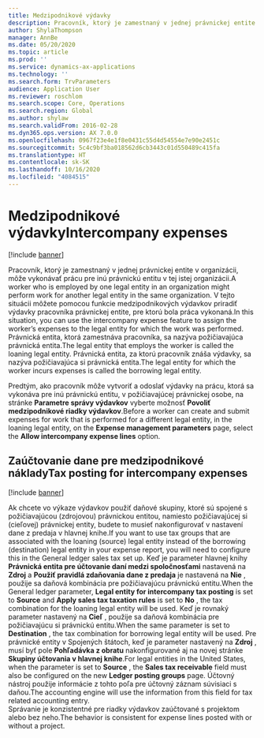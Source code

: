 ```yaml
---
title: Medzipodnikové výdavky
description: Pracovník, ktorý je zamestnaný v jednej právnickej entite v organizácii, môže vykonávať prácu pre inú právnickú entitu v tej istej organizácii. V tejto situácii môžete pomocou funkcie medzipodnikových výdavkov priradiť výdavky pracovníka právnickej entite, pre ktorú bola práca vykonaná.
author: ShylaThompson
manager: AnnBe
ms.date: 05/20/2020
ms.topic: article
ms.prod: ''
ms.service: dynamics-ax-applications
ms.technology: ''
ms.search.form: TrvParameters
audience: Application User
ms.reviewer: roschlom
ms.search.scope: Core, Operations
ms.search.region: Global
ms.author: shylaw
ms.search.validFrom: 2016-02-28
ms.dyn365.ops.version: AX 7.0.0
ms.openlocfilehash: 0967f23e4e1f8e0431c55d4d54554e7e90e2451c
ms.sourcegitcommit: 5c4c9bf3ba018562d6cb3443c01d550489c415fa
ms.translationtype: HT
ms.contentlocale: sk-SK
ms.lasthandoff: 10/16/2020
ms.locfileid: "4084515"
---
```

# <a name="intercompany-expenses"></a><span data-ttu-id="1f32a-104">Medzipodnikové výdavky</span><span class="sxs-lookup"><span data-stu-id="1f32a-104">Intercompany expenses</span></span>

[!include [banner](../includes/banner.md)]

<span data-ttu-id="1f32a-105">Pracovník, ktorý je zamestnaný v jednej právnickej entite v organizácii, môže vykonávať prácu pre inú právnickú entitu v tej istej organizácii.</span><span class="sxs-lookup"><span data-stu-id="1f32a-105">A worker who is employed by one legal entity in an organization might perform work for another legal entity in the same organization.</span></span> <span data-ttu-id="1f32a-106">V tejto situácii môžete pomocou funkcie medzipodnikových výdavkov priradiť výdavky pracovníka právnickej entite, pre ktorú bola práca vykonaná.</span><span class="sxs-lookup"><span data-stu-id="1f32a-106">In this situation, you can use the intercompany expense feature to assign the worker’s expenses to the legal entity for which the work was performed.</span></span> <span data-ttu-id="1f32a-107">Právnická entita, ktorá zamestnáva pracovníka, sa nazýva požičiavajúca právnická entita.</span><span class="sxs-lookup"><span data-stu-id="1f32a-107">The legal entity that employs the worker is called the loaning legal entity.</span></span> <span data-ttu-id="1f32a-108">Právnická entita, za ktorú pracovník znáša výdavky, sa nazýva požičiavajúca si právnická entita.</span><span class="sxs-lookup"><span data-stu-id="1f32a-108">The legal entity for which the worker incurs expenses is called the borrowing legal entity.</span></span> 

<span data-ttu-id="1f32a-109">Predtým, ako pracovník môže vytvoriť a odoslať výdavky na prácu, ktorá sa vykonáva pre inú právnickú entitu, v požičiavajúcej právnickej osobe, na stránke **Parametre správy výdavkov** vyberte možnosť **Povoliť medzipodnikové riadky výdavkov**.</span><span class="sxs-lookup"><span data-stu-id="1f32a-109">Before a worker can create and submit expenses for work that is performed for a different legal entity, in the loaning legal entity, on the **Expense management parameters** page, select the **Allow intercompany expense lines** option.</span></span> 

## <a name="tax-posting-for-intercompany-expenses"></a><span data-ttu-id="1f32a-110">Zaúčtovanie dane pre medzipodnikové náklady</span><span class="sxs-lookup"><span data-stu-id="1f32a-110">Tax posting for intercompany expenses</span></span>

[!include [banner](../includes/banner.md)]

<span data-ttu-id="1f32a-111">Ak chcete vo výkaze výdavkov použiť daňové skupiny, ktoré sú spojené s požičiavajúcou (zdrojovou) právnickou entitou, namiesto požičiavajúcej si (cieľovej) právnickej entity, budete to musieť nakonfigurovať v nastavení dane z predaja v hlavnej knihe.</span><span class="sxs-lookup"><span data-stu-id="1f32a-111">If you want to use tax groups that are associated with the loaning (source) legal entity instead of the borrowing (destination) legal entity in your expense report, you will need to configure this in the General ledger sales tax set up.</span></span> <span data-ttu-id="1f32a-112">Keď je parameter hlavnej knihy **Právnická entita pre účtovanie daní medzi spoločnosťami** nastavená na **Zdroj** a **Použiť pravidlá zdaňovania dane z predaja** je nastavená na **Nie** , použije sa daňová kombinácia pre požičiavajúcu právnickú entitu.</span><span class="sxs-lookup"><span data-stu-id="1f32a-112">When the General ledger parameter, **Legal entity for intercompany tax posting** is set to **Source** and **Apply sales tax taxation rules** is set to **No** , the tax combination for the loaning legal entity will be used.</span></span> <span data-ttu-id="1f32a-113">Keď je rovnaký parameter nastavený na **Cieľ** , použije sa daňová kombinácia pre požičiavajúcu si právnickú entitu.</span><span class="sxs-lookup"><span data-stu-id="1f32a-113">When the same parameter is set to **Destination** , the tax combination for borrowing legal entity will be used.</span></span> <span data-ttu-id="1f32a-114">Pre právnické entity v Spojených štátoch, keď je parameter nastavený na **Zdroj** , musí byť pole **Pohľadávka z obratu** nakonfigurované aj na novej stránke **Skupiny účtovania v hlavnej knihe**.</span><span class="sxs-lookup"><span data-stu-id="1f32a-114">For legal entities in the United States, when the parameter is set to **Source** , the **Sales tax receivable** field must also be configured on the new **Ledger posting groups** page.</span></span> <span data-ttu-id="1f32a-115">Účtovný nástroj použije informácie z tohto poľa pre účtovný záznam súvisiaci s daňou.</span><span class="sxs-lookup"><span data-stu-id="1f32a-115">The accounting engine will use the information from this field for tax related accounting entry.</span></span>   
<span data-ttu-id="1f32a-116">Správanie je konzistentné pre riadky výdavkov zaúčtované s projektom alebo bez neho.</span><span class="sxs-lookup"><span data-stu-id="1f32a-116">The behavior is consistent for expense lines posted with or without a project.</span></span>  
